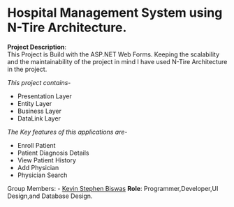 # Hospital Management System using N-Tire Architecture.

**Project Description**:<br>
This Project is Build with the ASP.NET Web Forms. Keeping the scalability and the maintainability of the project in mind I have used N-Tire Architecture in the project.<br>

*This project contains*-

  - Presentation Layer
  - Entity Layer
  - Business Layer
  - DataLink Layer

*The Key features of this applications are*-<br>
  - Enroll Patient
  - Patient Diagnosis Details
  - View Patient History
  - Add Physician 
  - Physician Search
  
  Group Members:
    - [Kevin Stephen Biswas](https://github.com/BluerGost/) **Role**: Programmer,Developer,UI Design,and Database Design.
  
  


